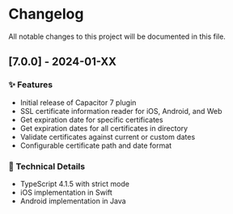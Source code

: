 # Changelog

All notable changes to this project will be documented in this file.

## [7.0.0] - 2024-01-XX

### ✨ Features

- Initial release of Capacitor 7 plugin
- SSL certificate information reader for iOS, Android, and Web
- Get expiration date for specific certificates
- Get expiration dates for all certificates in directory
- Validate certificates against current or custom dates
- Configurable certificate path and date format

### 🔧 Technical Details

- TypeScript 4.1.5 with strict mode
- iOS implementation in Swift
- Android implementation in Java
